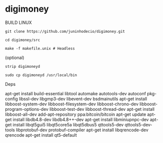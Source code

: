 # digimoney
BUILD LINUX

    git clone https://github.com/juninhodecio/digimoney.git

    cd digimoney/src

    make -f makefile.unix # Headless

(optional)

    strip digimoneyd

    sudo cp digimoneyd /usr/local/bin


Deps

apt-get install build-essential libtool automake autotools-dev autoconf pkg-config libssl-dev libgmp3-dev libevent-dev bsdmainutils 
apt-get install libboost-system-dev libboost-filesystem-dev libboost-chrono-dev libboost-program-options-dev libboost-test-dev libboost-thread-dev
apt-get install libboost-all-dev
add-apt-repository ppa:bitcoin/bitcoin
apt-get update
apt-get install libdb4.8-dev libdb4.8++-dev
apt-get install libminiupnpc-dev
apt-get install libqt5gui5 libqt5core5a libqt5dbus5 qttools5-dev qttools5-dev-tools libprotobuf-dev protobuf-compiler
apt-get install libqrencode-dev qrencode 
apt-get install qt5-default
